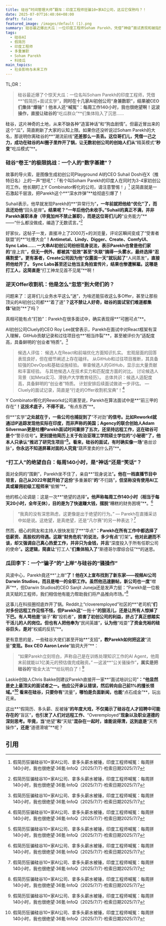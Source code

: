 ```yaml
---
title: 硅谷“时间管理大师”翻车：印度工程师狂骗10+家AI公司，这瓜它保熟吗？！
date: 2025-07-07T16:40:04+08:00
draft: false
featured_image: /images/default (1).png
summary: 硅谷最近爆出大瓜：一位印度工程师Soham Parekh，凭借“神级”面试表现和被指控的假简历，同时在十几家AI初创公司“打工”，被CEO们联名“曝光”。尽管他自称每周工作140小时是“绝望之举”，但这波“极限多重兼职”引发了关于职业道德和硅谷招聘乱象的激烈讨论，甚至有人建议他把争议变成创业新商机！
tags: 
  - 硅谷AI
  - 假简历
  - 印度工程师
  - 多重兼职
  - Soham Parekh
  - 科技瓜
main_topics: 
  - 社会影响与未来工作
---
```


TL;DR：
> 硅谷最近爆了个惊天大瓜：一位名叫Soham Parekh的印度工程师，凭借**“假简历+面试玄学”**，同时在十几家AI初创公司“身兼数职”，结果被CEO们集体“爆锤”！他本人还“喊冤”：每周工作140小时，我也很绝望啊！这波操作，直接让硅谷的**“吃瓜群众”**们集体陷入了沉思……

硅谷，这片神奇的土地，从来不缺各种“造富神话”和“狗血剧情”。但最近冒出来的这个“瓜”，简直刷新了大家的认知上限。如果你还没听说过Soham Parekh的大名，那说明你离硅谷的**“潮流前线”**还差那么一丢丢。这位哥们儿，凭借一己之力，成功在硅谷的AI圈子里炸开了锅，让无数初创公司的创始人们从**“精英模式”**秒变**“吃瓜模式”**。

### 硅谷“卷王”的极限挑战：一个人的“数字基建”？

故事的导火索，是图像生成初创公司Playground AI的CEO Suhail Doshi在X（推特旧名）上的一声“怒吼”：「有个叫Soham Parekh的印度人在同时为3-4家初创公司工作。他长期盯上Y Combinator孵化的公司，请注意警惕！」[^1] 这简直就是一石激起千层浪，把Parekh这个**“深水炸弹”**给彻底引爆了！

Suhail表示，他早就发现Parekh的**“异常行为”**，一年前就把他给“优化”了，而且还劝他**“回头是岸”**。结果呢？“一年后他仍未收手。”Suhail的真正不满，并非Parekh兼职本身（毕竟加州不禁止兼职），而是这位哥们儿的**“业务能力”**——“什么都没做成，编造了无数谎言。”[^1]

好家伙，这帖子一发，直接冲上了2000万+的浏览量，评论区瞬间变成了“受害者联盟”的**“吐槽大会”**！Antimetal、Lindy、Digger、Create、ComfyUI、Sync Labs…… 一大串AI初创公司纷纷现身说法，表示Parekh也曾是他们家的**“座上宾”**，但无一例外，都被其“低效”甚至“失联”搞得一头雾水，最终选择“忍痛割爱”。更有甚者，Create公司因为他“仅露面一天”就玩起了**“人间蒸发”**，直接把他给开了。 Sync Labs甚至还让他当主角拍宣传片，结果也惨遭解雇。这哪是打工人，这简直是**“打工神龙见首不见尾”**啊！

### 逆天Offer收割机：他是怎么“忽悠”到大佬们的？

问题来了：这哥们儿业务水平这么“迷”，为啥还能狂收这么多Offer，甚至让那些顶尖的AI初创公司都**“着了道”**？这不禁让人好奇，硅谷的面试官们难道都集体**“破防”**了吗？

真相可能有点“打脸”：Parekh在很多面试中，确实表现得**“可圈可点”**。

AI初创公司Cluely的CEO Roy Lee就曾表示，Parekh在面试中对React框架有深入理解，GitHub贡献记录和过往项目也**“相当炸裂”**，甚至被评价为“适配度高，具备鲜明的‘创业者’特质”。[^1]

> 候选人评估：
> 候选人在React和前端优化方面知识扎实。
> 宏观层面的回答表现良好，但在细节阐述上存在磕绊。
> 从GitHub和过往项目推断，其具备较强的DevOps和基础设施经验。
> 审查候选人的GitHub，显示出大量贡献和丰富经验。
> 与其他候选人在技术实力和匹配度方面的对比。
> 讨论候选人背景（如Meta实习、滑铁卢大学教育经历）。
> 总体共识：候选人适配度高，具备鲜明的“创业者”特质。
> 计划安排后续面试做进一步评估。
> —Cluely的面试记录，简直是“行走的Offer收割机宝典”！[^1]

Y Combinator孵化的Reworkd公司甚至说，Parekh在算法面试中是**“前三甲的存在”**！这技术底子，不得不说，**“有点东西”**。

但**“玄学”**之处就在于，一些公司也捕捉到了**“不对劲”**的信号。比如Reworkd就通过IP追踪发现他实际在印度，而非声称的美国；Agency的联合创始人Adam Silverman更是吐槽Parekh面试时间重排了五次，还坚持远程工作，这在硅谷可是个**“警示信号”**。更别提他简历上关于佐治亚理工学院硕士学位的“小秘密”了，他本人只承认“推迟了研究生项目”[^1]。看来，硅谷的面试，有时确实像一场**“悬丝诊脉”**，你永远不知道屏幕对面的人究竟**“葫芦里卖的什么药”**。

### “打工人”的绝望自白：每周140小时，是“神话”还是“笑话”？

面对全网的“围剿”，Parekh坐不住了，亲自**“现身说法”**。他在一档直播节目中坦言，自己从2022年就开始了这份**“多重兼职”**的**“不归路”**，但坚称没有使用AI工具或雇佣初级工程师来**“偷懒”**。

他的核心论调是：这是一次**“绝望的选择”**。他声称每周工作140小时（相当于每天20小时，全年无休），目的是为了快速赚大钱，摆脱**“糟糕的财务困境”**。[^1]

> “我真的没有深思熟虑，这更像是出于绝望的行为。”
> — Parekh在直播采访中如是说。这绝望，是真绝望，还是“凡尔赛”的另一种表达？[^1]

然而，细心的网友和主持人很快发现了**“华点”**：Parekh在所有工作中都选择了低薪资、高股权的待遇。这跟“财务危机”的说法，多少有点**“打架”**。他对此避而不谈，却又强调自己真心热爱工作，并非只为金钱，并且**“深度投入于所有任职公司的使命”**。这逻辑，简直让**“打工人”**们集体陷入了**“斯德哥尔摩综合征”**的迷思。

### 瓜田李下：一个“骗子”的“上岸”与硅谷的“骚操作”

风波中心，Parekh竟还**“上岸”**了！他在X上宣布找到了新东家——视频AI公司Darwin Studios，而且是唯一的全职工作。虽然他迅速删帖，新公司也一度**“噤声”**，但Darwin Studios的CEO Sanjit Juneja还是发声力挺：“Parekh是一位极具天赋的工程师，我们相信他有能力帮助我们将产品推向市场。”[^1]

这事儿在科技圈彻底炸开了锅。Reddit上“r/overemployed”社区的**“老司机”**们对多份远程工作见怪不怪，但Parekh这**“一拖十”**的狠活儿，还是让所有人惊掉了下巴。有人骂他是**“骗子”**和**“投机者”**，损害了初创公司的利益，挤占了真正想踏实干活儿的人的岗位。但也有人把他奉为**“民间英雄”**，认为他**“戏耍”**了资金充裕的硅谷巨头，是对**“权威的反抗”**。

更有意思的是，一些硅谷大佬们甚至开始**“支招”**，教Parekh如何把这波**“流量”**变现。Box CEO Aaron Levie**“脑洞大开”**：

> “如果Parekh立刻坦白，声称自己是在训练处理知识工作的AI Agent，他周末前就能以1亿美元的预估值完成融资。”
> —这波**“公关骚操作”**，属实是把硅谷的**“吸金大法”**给玩明白了！[^1]

Laskie创始人Chris Bakke则建议Parekh直接开一家**“面试培训公司”**：“他显然是史上最顶尖的面试者之一。他应公开承认错误，然后转向自己前1%的擅长领域。”[^1] 看来在硅谷，只要你有**“流量”**，哪怕是负面新闻，也能**“点石成金”**，玩出花来。

这出**“假简历、多头薪、反被锤”**的年度大戏，不仅揭示了硅谷在人才招聘中可能存在的**“盲区”**，也引发了人们对远程工作、**“Overemployed”**现象以及职业道德的深刻思考。毕竟，当**“绝望”**和**“天赋”**混杂在一起时，谁能说得清，这到底是**“天秀操作”**，还是**“道德滑坡”**呢？

## 引用

[^1]: 假简历狂骗硅谷10+家AI公司、拿多头薪水被锤，印度工程师喊冤：每周拼140小时，我也很绝望·36氪·InfoQ（2025/7/7）·检索日期2025/7/7
[^2]: 狂拿Offer，这位印度工程师给硅谷创投圈狠狠上了一课·搜狐·（2025/7/7）·检索日期2025/7/7
[^3]: 用假简历领数份硅谷工资的印度小哥找到工作了新雇主：他极具天赋·东方财富网·（2025/7/5）·检索日期2025/7/7
[^4]: 用假简历领数份硅谷工资的印度小哥找到工作了新雇主：他极具天赋·新浪财经·（2025/7/5）·检索日期2025/7/7
